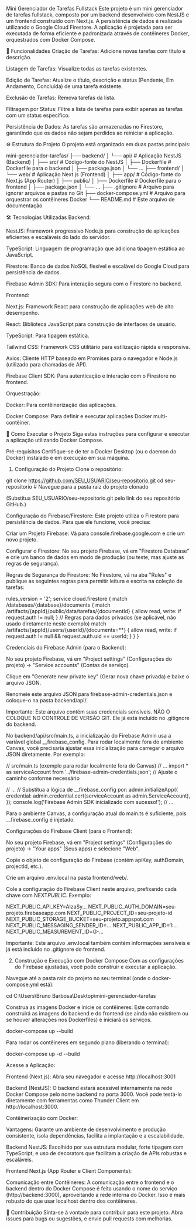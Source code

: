 Mini Gerenciador de Tarefas Fullstack
Este projeto é um mini gerenciador de tarefas fullstack, composto por um backend desenvolvido com NestJS e um frontend construído com Next.js. A persistência de dados é realizada utilizando o Google Cloud Firestore. A aplicação é projetada para ser executada de forma eficiente e padronizada através de contêineres Docker, orquestrados com Docker Compose.

🚀 Funcionalidades
Criação de Tarefas: Adicione novas tarefas com título e descrição.

Listagem de Tarefas: Visualize todas as tarefas existentes.

Edição de Tarefas: Atualize o título, descrição e status (Pendente, Em Andamento, Concluída) de uma tarefa existente.

Exclusão de Tarefas: Remova tarefas da lista.

Filtragem por Status: Filtre a lista de tarefas para exibir apenas as tarefas com um status específico.

Persistência de Dados: As tarefas são armazenadas no Firestore, garantindo que os dados não sejam perdidos ao reiniciar a aplicação.

⚙️ Estrutura do Projeto
O projeto está organizado em duas pastas principais:

mini-gerenciador-tarefas/
├── backend/
│ └── api/ # Aplicação NestJS (Backend)
│ ├── src/ # Código-fonte do NestJS
│ ├── Dockerfile # Dockerfile para o backend
│ ├── package.json
│ └── ...
├── frontend/
│ └── web/ # Aplicação Next.js (Frontend)
│ ├── app/ # Código-fonte do Next.js (App Router)
│ ├── public/
│ ├── Dockerfile # Dockerfile para o frontend
│ ├── package.json
│ └── ...
├── .gitignore # Arquivo para ignorar arquivos e pastas no Git
├── docker-compose.yml # Arquivo para orquestrar os contêineres Docker
└── README.md # Este arquivo de documentação

🛠️ Tecnologias Utilizadas
Backend:

NestJS: Framework progressivo Node.js para construção de aplicações eficientes e escaláveis do lado do servidor.

TypeScript: Linguagem de programação que adiciona tipagem estática ao JavaScript.

Firestore: Banco de dados NoSQL flexível e escalável do Google Cloud para persistência de dados.

Firebase Admin SDK: Para interação segura com o Firestore no backend.

Frontend:

Next.js: Framework React para construção de aplicações web de alto desempenho.

React: Biblioteca JavaScript para construção de interfaces de usuário.

TypeScript: Para tipagem estática.

Tailwind CSS: Framework CSS utilitário para estilização rápida e responsiva.

Axios: Cliente HTTP baseado em Promises para o navegador e Node.js (utilizado para chamadas de API).

Firebase Client SDK: Para autenticação e interação com o Firestore no frontend.

Orquestração:

Docker: Para contêinerização das aplicações.

Docker Compose: Para definir e executar aplicações Docker multi-contêiner.

🚀 Como Executar o Projeto
Siga estas instruções para configurar e executar a aplicação utilizando Docker Compose.

Pré-requisitos
Certifique-se de ter o Docker Desktop (ou o daemon do Docker) instalado e em execução em sua máquina.

1. Configuração do Projeto
   Clone o repositório:

git clone https://github.com/SEU_USUARIO/seu-repositorio.git
cd seu-repositorio # Navegue para a pasta raiz do projeto clonado

(Substitua SEU_USUARIO/seu-repositorio.git pelo link do seu repositório GitHub.)

Configuração do Firebase/Firestore:
Este projeto utiliza o Firestore para persistência de dados. Para que ele funcione, você precisa:

Criar um Projeto Firebase: Vá para console.firebase.google.com e crie um novo projeto.

Configurar o Firestore: No seu projeto Firebase, vá em "Firestore Database" e crie um banco de dados em modo de produção (ou teste, mas ajuste as regras de segurança).

Regras de Segurança do Firestore: No Firestore, vá na aba "Rules" e publique as seguintes regras para permitir leitura e escrita na coleção de tarefas:

rules_version = '2';
service cloud.firestore {
match /databases/{database}/documents {
match /artifacts/{appId}/public/data/tarefas/{documentId} {
allow read, write: if request.auth != null;
}
// Regras para dados privados (se aplicável, não usado diretamente neste exemplo)
match /artifacts/{appId}/users/{userId}/{documents=\*\*} {
allow read, write: if request.auth != null && request.auth.uid == userId;
}
}
}

Credenciais do Firebase Admin (para o Backend):

No seu projeto Firebase, vá em "Project settings" (Configurações do projeto) -> "Service accounts" (Contas de serviço).

Clique em "Generate new private key" (Gerar nova chave privada) e baixe o arquivo JSON.

Renomeie este arquivo JSON para firebase-admin-credentials.json e coloque-o na pasta backend/api/.

Importante: Este arquivo contém suas credenciais sensíveis. NÃO O COLOQUE NO CONTROLE DE VERSÃO GIT. Ele já está incluído no .gitignore do backend.

No backend/api/src/main.ts, a inicialização do Firebase Admin usa a variável global \_\_firebase_config. Para rodar localmente fora do ambiente Canvas, você precisaria ajustar essa inicialização para carregar o arquivo JSON diretamente. Por exemplo:

// src/main.ts (exemplo para rodar localmente fora do Canvas)
// ...
import \* as serviceAccount from '../firebase-admin-credentials.json'; // Ajuste o caminho conforme necessário

// ...
// Substitua a lógica de \_\_firebase_config por:
admin.initializeApp({
credential: admin.credential.cert(serviceAccount as admin.ServiceAccount),
});
console.log('Firebase Admin SDK inicializado com sucesso!');
// ...

Para o ambiente Canvas, a configuração atual do main.ts é suficiente, pois \_\_firebase_config é injetado.

Configurações do Firebase Client (para o Frontend):

No seu projeto Firebase, vá em "Project settings" (Configurações do projeto) -> "Your apps" (Seus apps) e selecione "Web".

Copie o objeto de configuração do Firebase (contém apiKey, authDomain, projectId, etc.).

Crie um arquivo .env.local na pasta frontend/web/.

Cole a configuração do Firebase Client neste arquivo, prefixando cada chave com NEXT*PUBLIC*. Exemplo:

NEXT_PUBLIC_API_KEY=AIzaSy...
NEXT_PUBLIC_AUTH_DOMAIN=seu-projeto.firebaseapp.com
NEXT_PUBLIC_PROJECT_ID=seu-projeto-id
NEXT_PUBLIC_STORAGE_BUCKET=seu-projeto.appspot.com
NEXT_PUBLIC_MESSAGING_SENDER_ID=...
NEXT_PUBLIC_APP_ID=1:...
NEXT_PUBLIC_MEASUREMENT_ID=G-...

Importante: Este arquivo .env.local também contém informações sensíveis e já está incluído no .gitignore do frontend.

2. Construção e Execução com Docker Compose
   Com as configurações do Firebase ajustadas, você pode construir e executar a aplicação.

Navegue até a pasta raiz do projeto no seu terminal (onde o docker-compose.yml está):

cd C:\Users\Bruno Barbosa\Desktop\mini-gerenciador-tarefas

Construa as imagens Docker e inicie os contêineres:
Este comando construirá as imagens do backend e do frontend (se ainda não existirem ou se houver alterações nos Dockerfiles) e iniciará os serviços.

docker-compose up --build

Para rodar os contêineres em segundo plano (liberando o terminal):

docker-compose up -d --build

Acesse a Aplicação:

Frontend (Next.js): Abra seu navegador e acesse http://localhost:3001

Backend (NestJS): O backend estará acessível internamente na rede Docker Compose pelo nome backend na porta 3000. Você pode testá-lo diretamente com ferramentas como Thunder Client em http://localhost:3000.

Contêinerização com Docker:

Vantagens: Garante um ambiente de desenvolvimento e produção consistente, isola dependências, facilita a implantação e a escalabilidade.

Backend NestJS: Escolhido por sua estrutura modular, forte tipagem com TypeScript, e uso de decorators que facilitam a criação de APIs robustas e escaláveis.

Frontend Next.js (App Router e Client Components):

Comunicação entre Contêineres: A comunicação entre o frontend e o backend dentro do Docker Compose é feita usando o nome do serviço (http://backend:3000), aproveitando a rede interna do Docker. Isso é mais robusto do que usar localhost dentro dos contêineres.

🤝 Contribuição
Sinta-se à vontade para contribuir para este projeto. Abra issues para bugs ou sugestões, e envie pull requests com melhorias.
